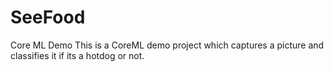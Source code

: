 # SeeFood
Core ML Demo
This is a CoreML demo project which captures a picture and classifies it if its a hotdog or not.
